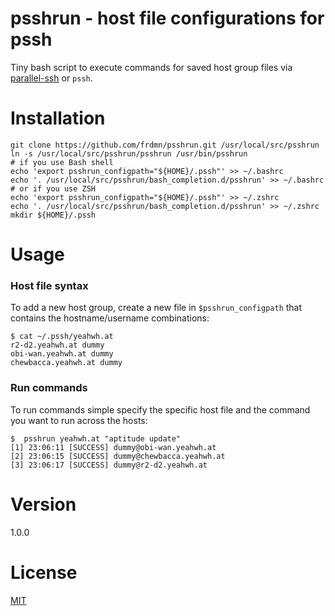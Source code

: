 psshrun - host file configurations for pssh  
===========================================

Tiny bash script to execute commands for saved host group files via [parallel-ssh](https://code.google.com/p/parallel-ssh/) or `pssh`.

# Installation

    git clone https://github.com/frdmn/psshrun.git /usr/local/src/psshrun
    ln -s /usr/local/src/psshrun/psshrun /usr/bin/psshrun
    # if you use Bash shell
    echo 'export psshrun_configpath="${HOME}/.pssh"' >> ~/.bashrc
    echo '. /usr/local/src/psshrun/bash_completion.d/psshrun' >> ~/.bashrc
    # or if you use ZSH
    echo 'export psshrun_configpath="${HOME}/.pssh"' >> ~/.zshrc
    echo '. /usr/local/src/psshrun/bash_completion.d/psshrun' >> ~/.zshrc
    mkdir ${HOME}/.pssh

# Usage

### Host file syntax

To add a new host group, create a new file in `$psshrun_configpath` that contains the hostname/username combinations:

    $ cat ~/.pssh/yeahwh.at
    r2-d2.yeahwh.at dummy
    obi-wan.yeahwh.at dummy
    chewbacca.yeahwh.at dummy

### Run commands

To run commands simple specify the specific host file and the command you want to run across the hosts:

    $  psshrun yeahwh.at "aptitude update"
    [1] 23:06:11 [SUCCESS] dummy@obi-wan.yeahwh.at
    [2] 23:06:15 [SUCCESS] dummy@chewbacca.yeahwh.at
    [3] 23:06:17 [SUCCESS] dummy@r2-d2.yeahwh.at

# Version

1.0.0

# License

[MIT](./LICENSE)

